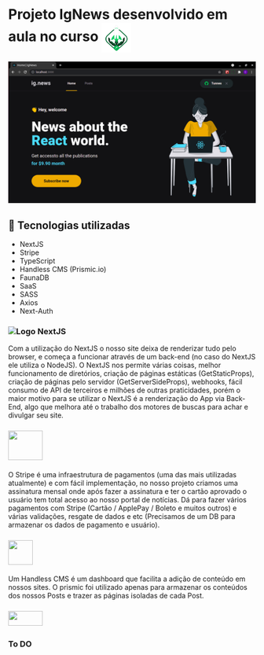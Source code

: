 # Projeto IgNews desenvolvido em aula no curso <img align="center" alt="Ignite" height="60" width="60" src="https://raw.githubusercontent.com/tavareshenrique/ignite-reactjs/a11afefe824866f24dd3f9e1cc6e6e9530376ad1/%40assets/img/logo.svg"/> 

![Home do IgNews](Home-IgNews.png)


## 📖 Tecnologias utilizadas

* NextJS
* Stripe
* TypeScript
* Handless CMS (Prismic.io)
* FaunaDB
* SaaS
* SASS
* Axios
* Next-Auth

### <img width="60"  height="60" src="https://cdn.jsdelivr.net/gh/devicons/devicon/icons/nextjs/nextjs-original-wordmark.svg" alt="Logo NextJS" />
Com a utilização do NextJS o nosso site deixa de renderizar tudo pelo browser, e começa a funcionar através de um back-end (no caso do NextJS ele utiliza o NodeJS).
O NextJS nos permite várias coisas, melhor funcionamento de diretórios, criação de páginas estáticas (GetStaticProps), criação de páginas pelo servidor (GetServerSideProps), webhooks, fácil consumo de API de terceiros e milhões de outras praticidades, porém o maior motivo para se utilizar o NextJS é a renderização do App via Back-End, algo que melhora até o trabalho dos motores de buscas para achar e divulgar seu site.

### <img width="70" height="60" src="https://upload.wikimedia.org/wikipedia/commons/b/ba/Stripe_Logo%2C_revised_2016.svg" />
O Stripe é uma infraestrutura de pagamentos (uma das mais utilizadas atualmente) e com fácil implementação, no nosso projeto criamos uma assinatura mensal onde após fazer a assinatura e ter o cartão aprovado o usuário tem total acesso ao nosso portal de notícias. Dá para fazer vários pagamentos com Stripe (Cartão / ApplePay / Boleto e muitos outros) e várias validações, resgate de dados e etc (Precisamos de um DB para armazenar os dados de pagamento e usuário).

### <img width="50" height="50" src="https://seeklogo.com/images/P/prismic-logo-F6A173E6D0-seeklogo.com.png" />
Um Handless CMS é um dashboard que facilita a adição de conteúdo em nossos sites. O prismic foi utilizado apenas para armazenar os conteúdos dos nossos Posts e trazer as páginas isoladas de cada Post.

### <img width="70" height="30" src="https://dbdb.io/media/logos/fauna2020.png"/>

### To DO

